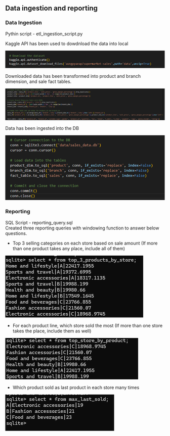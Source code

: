 ## Data ingestion and reporting 

### Data Ingestion

Pythin script - etl_ingestion_script.py

Kaggle API has been used to dowdnload the data into local

![image info](./images/kaggle_api.png)

Downloaded data has been transformed into product and branch dimension, and sale fact tables.

![image info](./images/transformation.png)


Data has been ingested into the DB

![image info](./images/load.png)


### Reporting

 SQL Script - reporting_query.sql <br>
Created three reporting queries with windowing function to answer below questions.

- Top 3 selling categories on each store based on sale amount (If more than one product takes any place, include all of them)

![image info](./images/result-1.png)

- For each product line, which store sold the most (If more than one store takes the place, include them as well)

![image info](./images/result-2.png)

- Which product sold as last product in each store many times

![image info](./images/result-3.png)